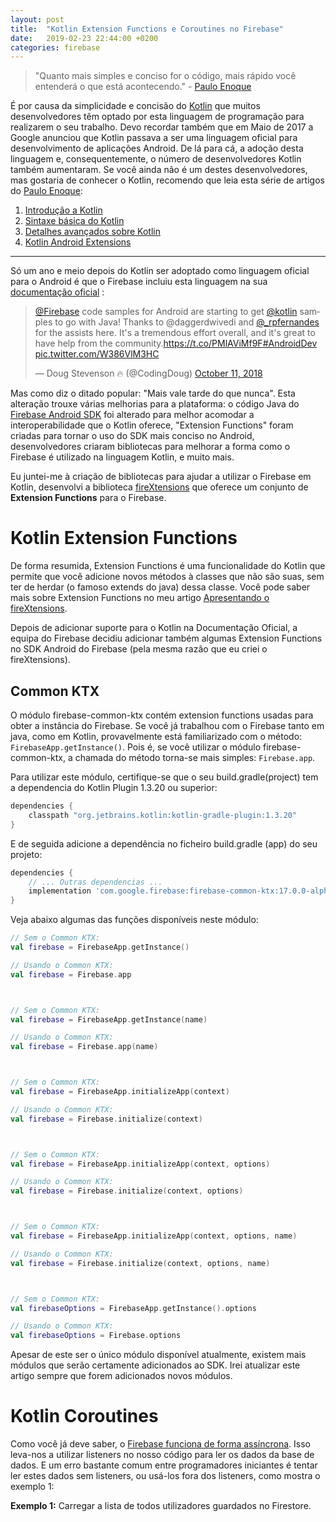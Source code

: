 ```yaml
---
layout: post
title:  "Kotlin Extension Functions e Coroutines no Firebase"
date:   2019-02-23 22:44:00 +0200
categories: firebase
---
```


> "Quanto mais simples e conciso for o código, mais rápido você entenderá o que está acontecendo." - 
> [Paulo Enoque](https://medium.com/@pauloenoque2014)

É por causa da simplicidade e concisão do
[Kotlin](https://medium.com/kotlin-para-android/introdu%C3%A7%C3%A3o-a-kotlin-51a4355f3bc8) que muitos desenvolvedores
 têm optado por esta linguagem de programação para realizarem o seu trabalho.
Devo recordar também que em Maio de 2017 a Google anunciou que Kotlin passava a ser uma linguagem oficial para
 desenvolvimento de aplicações Android. De lá para cá, a adoção desta linguagem e, consequentemente, o número de
  desenvolvedores Kotlin também aumentaram.
Se você ainda não é um destes desenvolvedores, mas gostaria de conhecer o Kotlin, recomendo que leia esta série de
 artigos do [Paulo Enoque](https://medium.com/@pauloenoque2014):

1. [Introdução a Kotlin](https://medium.com/kotlin-para-android/introdu%C3%A7%C3%A3o-a-kotlin-51a4355f3bc8)
2. [Sintaxe básica do Kotlin](https://medium.com/kotlin-para-android/sintaxe-b%C3%A1sica-do-kotlin-7548a441f5e5)
3. [Detalhes avançados sobre Kotlin](https://medium.com/kotlin-para-android/detalhes-avan%C3%A7ados-sobre-kotlin-c0a9b0059880)
4. [Kotlin Android Extensions](https://medium.com/kotlin-para-android/kotlin-android-extensions-8abdc33f21ef)

---

Só um ano e meio depois do Kotlin ser adoptado como linguagem oficial para o Android é que o Firebase incluiu esta
 linguagem na sua [documentação oficial](https://firebase.google.com/docs) :

<blockquote class="twitter-tweet" data-lang="en"><p lang="en" dir="ltr"><a href="https://twitter.com/Firebase?ref_src=twsrc%5Etfw">@Firebase</a> code samples for Android are starting to get <a href="https://twitter.com/kotlin?ref_src=twsrc%5Etfw">@kotlin</a> samples to go with Java! Thanks to @daggerdwivedi and <a href="https://twitter.com/_rpfernandes?ref_src=twsrc%5Etfw">@_rpfernandes</a> for the assists here. It&#39;s a tremendous effort overall, and it&#39;s great to have help from the community.<a href="https://t.co/PMlAViMf9F">https://t.co/PMlAViMf9F</a><a href="https://twitter.com/hashtag/AndroidDev?src=hash&amp;ref_src=twsrc%5Etfw">#AndroidDev</a> <a href="https://t.co/W386VlM3HC">pic.twitter.com/W386VlM3HC</a></p>&mdash; Doug Stevenson 🔥 (@CodingDoug) <a href="https://twitter.com/CodingDoug/status/1050473809994629120?ref_src=twsrc%5Etfw">October 11, 2018</a></blockquote>
<script async src="https://platform.twitter.com/widgets.js" charset="utf-8"></script>

Mas como diz o ditado popular: "Mais vale tarde do que nunca". Esta alteração trouxe várias melhorias para a plataforma:
 o código Java do [Firebase Android SDK](https://github.com/firebase/firebase-android-sdk) foi alterado para melhor acomodar a interoperabilidade que o Kotlin oferece,
 "Extension Functions" foram criadas para tornar o uso do SDK mais conciso no Android, desenvolvedores criaram bibliotecas
 para melhorar a forma como o Firebase é utilizado na linguagem Kotlin, e muito mais.

Eu juntei-me à criação de bibliotecas para ajudar a utilizar o Firebase em Kotlin, desenvolvi a biblioteca
 [fireXtensions](https://github.com/rosariopfernandes/fireXtensions) que oferece um conjunto de **Extension Functions**
 para o Firebase.

# Kotlin Extension Functions

De forma resumida, Extension Functions é uma funcionalidade do Kotlin que permite que você adicione novos métodos à
 classes que não são suas, sem ter de herdar (o famoso extends do java) dessa classe. Você pode saber mais sobre
 Extension Functions no meu artigo [Apresentando o fireXtensions](https://medium.com/android-dev-moz/firektx-2fc1651d095e).

Depois de adicionar suporte para o Kotlin na Documentação Oficial, a equipa do Firebase decidiu adicionar também algumas
 Extension Functions no SDK Android do Firebase (pela mesma razão que eu criei o fireXtensions).

## Common KTX

O módulo firebase-common-ktx contém extension functions usadas para obter a instância do Firebase. Se você já trabalhou
 com o Firebase tanto em java, como em Kotlin, provavelmente está familiarizado com o método:
 `FirebaseApp.getInstance()`. Pois é, se você utilizar o módulo firebase-common-ktx, a chamada do método torna-se mais
  simples: `Firebase.app`.

Para utilizar este módulo, certifique-se que o seu build.gradle(project) tem a dependencia do Kotlin Plugin 1.3.20 ou
 superior:
 
```groovy
dependencies {
    classpath "org.jetbrains.kotlin:kotlin-gradle-plugin:1.3.20"
}
```

E de seguida adicione a dependência no ficheiro build.gradle (app) do seu projeto:

```groovy
dependencies {
    // ... Outras dependencias ...
    implementation 'com.google.firebase:firebase-common-ktx:17.0.0-alpha01'
}
```

Veja abaixo algumas das funções disponíveis neste módulo:

```kotlin
// Sem o Common KTX:
val firebase = FirebaseApp.getInstance()

// Usando o Common KTX:
val firebase = Firebase.app



// Sem o Common KTX:
val firebase = FirebaseApp.getInstance(name)

// Usando o Common KTX:
val firebase = Firebase.app(name)



// Sem o Common KTX:
val firebase = FirebaseApp.initializeApp(context)

// Usando o Common KTX:
val firebase = Firebase.initialize(context)



// Sem o Common KTX:
val firebase = FirebaseApp.initializeApp(context, options)

// Usando o Common KTX:
val firebase = Firebase.initialize(context, options)



// Sem o Common KTX:
val firebase = FirebaseApp.initializeApp(context, options, name)

// Usando o Common KTX:
val firebase = Firebase.initialize(context, options, name)



// Sem o Common KTX:
val firebaseOptions = FirebaseApp.getInstance().options

// Usando o Common KTX:
val firebaseOptions = Firebase.options
```

Apesar de este ser o único módulo disponível atualmente, existem mais módulos que serão certamente adicionados ao SDK.
 Irei atualizar este artigo sempre que forem adicionados novos módulos.

# Kotlin Coroutines

Como você já deve saber, o [Firebase funciona de forma assíncrona](https://pt.stackoverflow.com/a/278696/39181).
 Isso leva-nos a utilizar listeners no nosso código para ler os dados da base de dados. E um erro bastante comum entre
 programadores iniciantes é tentar ler estes dados sem listeners, ou usá-los fora dos listeners, como mostra o exemplo 1:

**Exemplo 1:** Carregar a lista de todos utilizadores guardados no Firestore.
